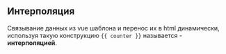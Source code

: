 ## Интерполяция

Связывание данных из vue шаблона и перенос их в html динамически, используя такую конструкцию `{{ counter }}` называется - **интерполяцией**.
